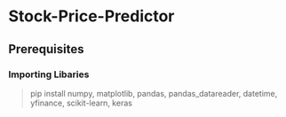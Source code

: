 # Stock-Price-Predictor

## Prerequisites
### Importing Libaries
> pip install numpy, matplotlib, pandas, pandas_datareader, datetime, yfinance, scikit-learn, keras
